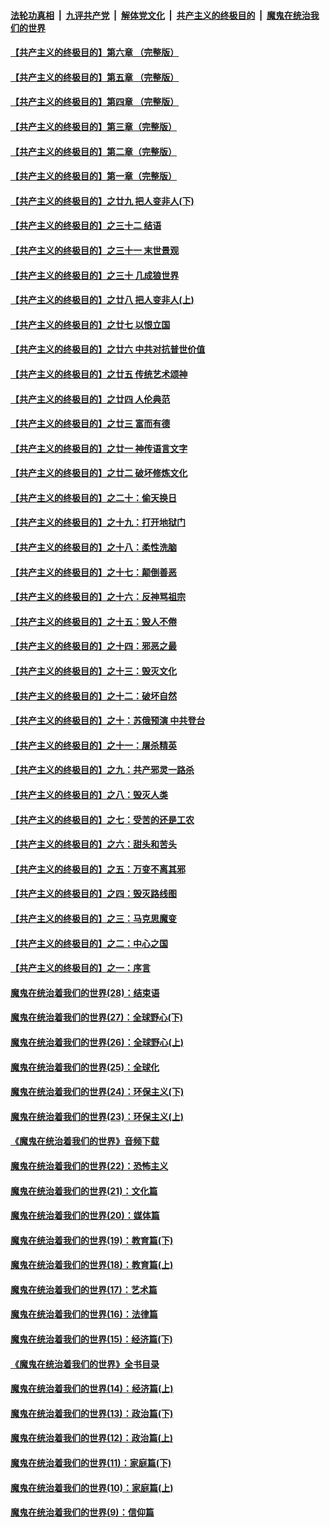 ####  [法轮功真相](../../../../basic/blob/master/README.md?t=06292202) &nbsp;|&nbsp; [九评共产党](../../../../9ping.md/blob/master/README.md?t=06292202) &nbsp;|&nbsp; [解体党文化](../../../../jtdwh.md/blob/master/README.md?t=06292202)  &nbsp;|&nbsp; [共产主义的终极目的](../../../../gczydzjmd.md/blob/master/README.md?t=06292202) &nbsp;|&nbsp; [魔鬼在统治我们的世界](../../../../mgztzwmdsj.md/blob/master/README.md?t=06292202) 

#### [【共产主义的终极目的】第六章 （完整版）](../pages/nsc422/n11428913.md?t=06292202) 

#### [【共产主义的终极目的】第五章 （完整版）](../pages/nsc422/n11428912.md?t=06292202) 

#### [【共产主义的终极目的】第四章 （完整版）](../pages/nsc422/n11428907.md?t=06292202) 

#### [【共产主义的终极目的】第三章（完整版）](../pages/nsc422/n11428848.md?t=06292202) 

#### [【共产主义的终极目的】第二章（完整版）](../pages/nsc422/n11428831.md?t=06292202) 

#### [【共产主义的终极目的】第一章（完整版）](../pages/nsc422/n11417651.md?t=06292202) 

#### [【共产主义的终极目的】之廿九 把人变非人(下)](../pages/nsc422/n11344140.md?t=06292202) 

#### [【共产主义的终极目的】之三十二 结语](../pages/nsc422/n11360535.md?t=06292202) 

#### [【共产主义的终极目的】之三十一 末世景观](../pages/nsc422/n11351129.md?t=06292202) 

#### [【共产主义的终极目的】之三十 几成狼世界](../pages/nsc422/n11348280.md?t=06292202) 

#### [【共产主义的终极目的】之廿八 把人变非人(上)](../pages/nsc422/n11340492.md?t=06292202) 

#### [【共产主义的终极目的】之廿七 以恨立国](../pages/nsc422/n11336944.md?t=06292202) 

#### [【共产主义的终极目的】之廿六 中共对抗普世价值](../pages/nsc422/n11324785.md?t=06292202) 

#### [【共产主义的终极目的】之廿五 传统艺术颂神](../pages/nsc422/n11296396.md?t=06292202) 

#### [【共产主义的终极目的】之廿四 人伦典范](../pages/nsc422/n11296397.md?t=06292202) 

#### [【共产主义的终极目的】之廿三 富而有德](../pages/nsc422/n11283598.md?t=06292202) 

#### [【共产主义的终极目的】之廿一 神传语言文字](../pages/nsc422/n11263265.md?t=06292202) 

#### [【共产主义的终极目的】之廿二 破坏修炼文化](../pages/nsc422/n11245728.md?t=06292202) 

#### [【共产主义的终极目的】之二十：偷天换日](../pages/nsc422/n11238846.md?t=06292202) 

#### [【共产主义的终极目的】之十九：打开地狱门](../pages/nsc422/n11206376.md?t=06292202) 

#### [【共产主义的终极目的】之十八：柔性洗脑](../pages/nsc422/n11199994.md?t=06292202) 

#### [【共产主义的终极目的】之十七：颠倒善恶](../pages/nsc422/n11179782.md?t=06292202) 

#### [【共产主义的终极目的】之十六：反神骂祖宗](../pages/nsc422/n11166798.md?t=06292202) 

#### [【共产主义的终极目的】之十五：毁人不倦](../pages/nsc422/n11166792.md?t=06292202) 

#### [【共产主义的终极目的】之十四：邪恶之最](../pages/nsc422/n11150249.md?t=06292202) 

#### [【共产主义的终极目的】之十三：毁灭文化](../pages/nsc422/n11135227.md?t=06292202) 

#### [【共产主义的终极目的】之十二：破坏自然](../pages/nsc422/n11135214.md?t=06292202) 

#### [【共产主义的终极目的】之十：苏俄预演 中共登台](../pages/nsc422/n11118424.md?t=06292202) 

#### [【共产主义的终极目的】之十一：屠杀精英](../pages/nsc422/n11118442.md?t=06292202) 

#### [【共产主义的终极目的】之九：共产邪灵一路杀](../pages/nsc422/n11114139.md?t=06292202) 

#### [【共产主义的终极目的】之八：毁灭人类](../pages/nsc422/n11108503.md?t=06292202) 

#### [【共产主义的终极目的】之七：受苦的还是工农](../pages/nsc422/n11101809.md?t=06292202) 

#### [【共产主义的终极目的】之六：甜头和苦头](../pages/nsc422/n11096971.md?t=06292202) 

#### [【共产主义的终极目的】之五：万变不离其邪](../pages/nsc422/n11091285.md?t=06292202) 

#### [【共产主义的终极目的】之四：毁灭路线图](../pages/nsc422/n11086284.md?t=06292202) 

#### [【共产主义的终极目的】之三：马克思魔变](../pages/nsc422/n11061941.md?t=06292202) 

#### [【共产主义的终极目的】之二：中心之国](../pages/nsc422/n11047728.md?t=06292202) 

#### [【共产主义的终极目的】之一：序言](../pages/nsc422/n11086077.md?t=06292202) 

#### [魔鬼在统治着我们的世界(28)：结束语](../pages/nsc422/n10936246.md?t=06292202) 

#### [魔鬼在统治着我们的世界(27)：全球野心(下)](../pages/nsc422/n10928319.md?t=06292202) 

#### [魔鬼在统治着我们的世界(26)：全球野心(上)](../pages/nsc422/n10900318.md?t=06292202) 

#### [魔鬼在统治着我们的世界(25)：全球化](../pages/nsc422/n10788205.md?t=06292202) 

#### [魔鬼在统治着我们的世界(24)：环保主义(下)](../pages/nsc422/n10695307.md?t=06292202) 

#### [魔鬼在统治着我们的世界(23)：环保主义(上)](../pages/nsc422/n10688613.md?t=06292202) 

#### [《魔鬼在统治着我们的世界》音频下载](../pages/nsc422/n10635553.md?t=06292202) 

#### [魔鬼在统治着我们的世界(22)：恐怖主义](../pages/nsc422/n10614727.md?t=06292202) 

#### [魔鬼在统治着我们的世界(21)：文化篇](../pages/nsc422/n10597706.md?t=06292202) 

#### [魔鬼在统治着我们的世界(20)：媒体篇](../pages/nsc422/n10586579.md?t=06292202) 

#### [魔鬼在统治着我们的世界(19)：教育篇(下)](../pages/nsc422/n10564808.md?t=06292202) 

#### [魔鬼在统治着我们的世界(18)：教育篇(上)](../pages/nsc422/n10526970.md?t=06292202) 

#### [魔鬼在统治着我们的世界(17)：艺术篇](../pages/nsc422/n10499093.md?t=06292202) 

#### [魔鬼在统治着我们的世界(16)：法律篇](../pages/nsc422/n10485969.md?t=06292202) 

#### [魔鬼在统治着我们的世界(15)：经济篇(下)](../pages/nsc422/n10469975.md?t=06292202) 

#### [《魔鬼在统治着我们的世界》全书目录](../pages/nsc422/n10464261.md?t=06292202) 

#### [魔鬼在统治着我们的世界(14)：经济篇(上)](../pages/nsc422/n10457370.md?t=06292202) 

#### [魔鬼在统治着我们的世界(13)：政治篇(下)](../pages/nsc422/n10448270.md?t=06292202) 

#### [魔鬼在统治着我们的世界(12)：政治篇(上)](../pages/nsc422/n10444576.md?t=06292202) 

#### [魔鬼在统治着我们的世界(11)：家庭篇(下)](../pages/nsc422/n10440961.md?t=06292202) 

#### [魔鬼在统治着我们的世界(10)：家庭篇(上)](../pages/nsc422/n10435448.md?t=06292202) 

#### [魔鬼在统治着我们的世界(9)：信仰篇](../pages/nsc422/n10432159.md?t=06292202) 

